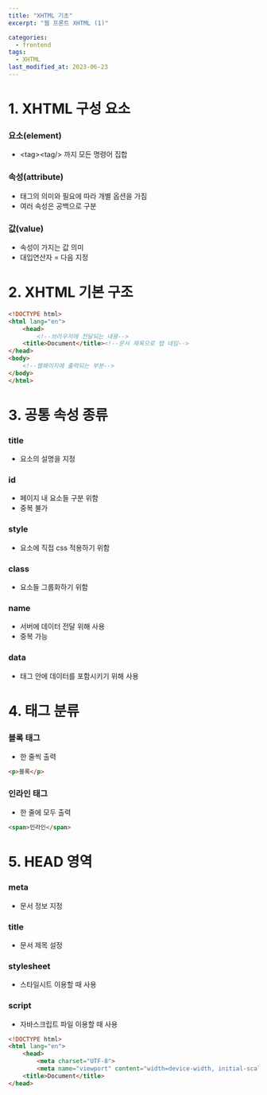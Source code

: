 ```yaml
---
title: "XHTML 기초"
excerpt: "웹 프론트 XHTML (1)"

categories:
  - frontend
tags:
  - XHTML
last_modified_at: 2023-06-23
---
```

    

# **1. XHTML 구성 요소** #
### 요소(element)
* \<tag\>\<tag/\> 까지 모든 명령어 집합

### 속성(attribute)
* 태그의 의미와 필요에 따라 개별 옵션을 가짐
* 여러 속성은 공백으로 구분

### 값(value)
* 속성이 가지는 값 의미
* 대입연산자 = 다음 지정
    
# **2. XHTML 기본 구조** #
```html
<!DOCTYPE html>
<html lang="en">
    <head>
        <!--브라우저에 전달되는 내용-->
    <title>Document</title><!--문서 제목으로 탭 네임-->
</head>
<body>
    <!--웹페이지에 출력되는 부분-->
</body>
</html>
```
    
# **3. 공통 속성 종류** #
### title
* 요소의 설명을 지정

### id
* 페이지 내 요소들 구분 위함
* 중복 불가

### style
* 요소에 직접 css 적용하기 위함

### class
* 요소들 그룹화하기 위함

### name
* 서버에 데이터 전달 위해 사용
* 중복 가능

### data
* 태그 안에 데이터를 포함시키기 위해 사용
    
# **4. 태그 분류** #
### 블록 태그
* 한 줄씩 출력

```html
<p>블록</p>
```

### 인라인 태그
* 한 줄에 모두 출력

```html
<span>인라인</span>
```    

# **5. HEAD 영역** #
### meta
* 문서 정보 지정  

### title
* 문서 제목 설정

### stylesheet
* 스타일시트 이용할 때 사용

### script
* 자바스크립트 파일 이용할 때 사용

```html
<!DOCTYPE html>
<html lang="en">
    <head>
        <meta charset="UTF-8">
        <meta name="viewport" content="width=device-width, initial-scale=1.0">
    <title>Document</title>
</head>
```    